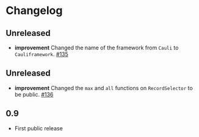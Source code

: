 # Changelog
## Unreleased
* **improvement** Changed the name of the framework from `Cauli` to `Cauliframework`. [#135](https://github.com/cauliframework/cauli/issues/135)

## Unreleased
* **improvement** Changed the `max` and `all` functions on `RecordSelector` to be public. [#136](https://github.com/cauliframework/cauli/issues/136)

## 0.9
* First public release
